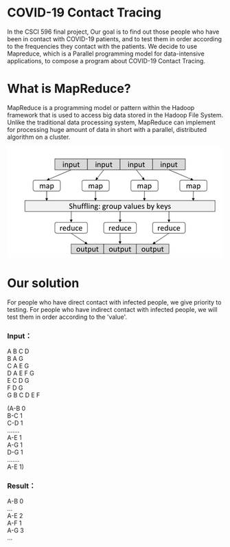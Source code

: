 # COVID-19 Contact Tracing

  In the CSCI 596 final project, Our goal is to find out those people who have been in contact with COVID-19 patients, and to test them in order according to the frequencies they contact with the patients. We decide to use Mapreduce, which is a Parallel programming model for data-intensive applications, to compose a program about COVID-19 Contact Tracing.


# What is MapReduce?

  MapReduce is a programming model or pattern within the Hadoop framework that is used to access big data stored in the Hadoop File System. Unlike the traditional data processing system, MapReduce can implement for processing huge amount of data in short with a parallel, distributed algorithm on a cluster.

![image](https://github.com/Wu1Chen/CSCI596/blob/master/pic01.png)

# Our solution
   For people who have direct contact with infected people, we give priority to testing. For people who have indirect contact with infected people, we will test them in order according to the 'value'.
   
### Input：
A B C D  
B A G  
C A E G  
D A E F G  
E C D G  
F D G  
G B C D E F  

(A-B 0  
B-C 1  
C-D 1  
.......  
A-E 1  
A-G 1  
D-G 1    
.......  
A-E 1)  

### Result：
A-B 0  
...  
A-E 2  
A-F 1  
A-G 3  
...  
